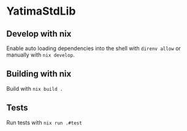 # YatimaStdLib

## Develop with nix

Enable auto loading dependencies into the shell with `direnv allow` or manually with `nix develop`.

## Building with nix

Build with `nix build .`

## Tests

Run tests with `nix run .#test`


